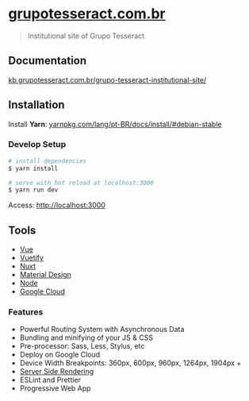 # [grupotesseract.com.br](https://grupotesseract.appspot.com/)

> Institutional site of Grupo Tesseract

## Documentation

[kb.grupotesseract.com.br/grupo-tesseract-institutional-site/](https://kb.grupotesseract.com.br/grupo-tesseract-institutional-site/)

## Installation

Install **Yarn**: [yarnpkg.com/lang/pt-BR/docs/install/#debian-stable](https://yarnpkg.com/lang/pt-BR/docs/install/#debian-stable)

### Develop Setup

```bash
# install dependencies
$ yarn install

# serve with hot reload at localhost:3000
$ yarn run dev
```

Access: [http://localhost:3000](http://localhost:3000)

## Tools

- [Vue](https://vuejs.org/)
- [Vuetify](https://vuetifyjs.com/en/)
- [Nuxt](https://nuxtjs.org/)
- [Material Design](https://material.io/)
- [Node](https://nodejs.org/en/)
- [Google Cloud](https://cloud.google.com/)

### Features

- Powerful Routing System with Asynchronous Data
- Bundling and minifying of your JS & CSS
- Pre-processor: Sass, Less, Stylus, etc
- Deploy on Google Cloud
- Device Width Breakpoints: 360px, 600px, 960px, 1264px, 1904px +
- [Server Side Rendering](https://ssr.vuejs.org/#what-is-server-side-rendering-ssr)
- ESLint and Prettier
- Progressive Web App
